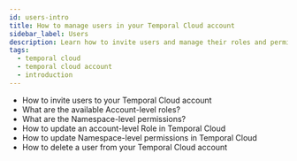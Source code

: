 ```yaml
---
id: users-intro
title: How to manage users in your Temporal Cloud account
sidebar_label: Users
description: Learn how to invite users and manage their roles and permissions.
tags:
  - temporal cloud
  - temporal cloud account
  - introduction
---
```


- How to invite users to your Temporal Cloud account
- What are the available Account-level roles?
- What are the Namespace-level permissions?
- How to update an account-level Role in Temporal Cloud
- How to update Namespace-level permissions in Temporal Cloud
- How to delete a user from your Temporal Cloud account
